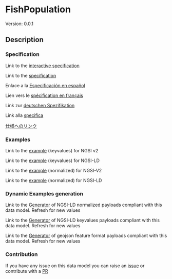 # FishPopulation
Version: 0.0.1

## Description 


### Specification

Link to the [interactive specification](https://swagger.lab.fiware.org/?url=https://smart-data-models.github.io/dataModel.Aquaculture/FishPopulation/swagger.yaml)

Link to the [specification](https://github.com/smart-data-models/dataModel.Aquaculture/blob/master/FishPopulation/doc/spec.md)

Enlace a la [Especificación en español](https://github.com/smart-data-models/dataModel.Aquaculture/blob/master/FishPopulation/doc/spec_ES.md)

Lien vers le [spécification en français](https://github.com/smart-data-models/dataModel.Aquaculture/blob/master/FishPopulation/doc/spec_FR.md)

Link zur [deutschen Spezifikation](https://github.com/smart-data-models/dataModel.Aquaculture/blob/master/FishPopulation/doc/spec_DE.md)

Link alla [specifica](https://github.com/smart-data-models/dataModel.Aquaculture/blob/master/FishPopulation/doc/spec_IT.md)

[仕様へのリンク](https://github.com/smart-data-models/dataModel.Aquaculture/blob/master/FishPopulation/doc/spec_JA.md)
### Examples

Link to the [example](https://smart-data-models.github.io/dataModel.Aquaculture/FishPopulation/examples/example.json) (keyvalues) for NGSI v2

Link to the [example](https://smart-data-models.github.io/dataModel.Aquaculture/FishPopulation/examples/example.jsonld) (keyvalues) for NGSI-LD

Link to the [example](https://smart-data-models.github.io/dataModel.Aquaculture/FishPopulation/examples/example-normalized.json) (normalized) for NGSI-V2

Link to the [example](https://smart-data-models.github.io/dataModel.Aquaculture/FishPopulation/examples/example-normalized.jsonld) (normalized) for NGSI-LD
### Dynamic Examples generation

Link to the [Generator](https://smartdatamodels.org/extra/ngsi-ld_generator.php?schemaUrl=https://raw.githubusercontent.com/smart-data-models/dataModel.Aquaculture/master/FishPopulation/schema.json&email=info@smartdatamodels.org) of NGSI-LD normalized payloads compliant with this data model. Refresh for new values

Link to the [Generator](https://smartdatamodels.org/extra/ngsi-ld_generator_keyvalues.php?schemaUrl=https://raw.githubusercontent.com/smart-data-models/dataModel.Aquaculture/master/FishPopulation/schema.json&email=info@smartdatamodels.org) of NGSI-LD keyvalues payloads compliant with this data model. Refresh for new values

Link to the [Generator](https://smartdatamodels.org/extra/geojson_features_generator.php?schemaUrl=https://raw.githubusercontent.com/smart-data-models/dataModel.Aquaculture/master/FishPopulation/schema.json&email=info@smartdatamodels.org) of geojson feature format payloads compliant with this data model. Refresh for new values
### Contribution

 If you have any issue on this data model you can raise an [issue](https://github.com/smart-data-models/dataModel.Aquaculture/issues)  or contribute with a [PR](https://github.com/smart-data-models/dataModel.Aquaculture/pulls)